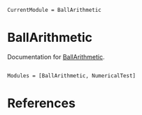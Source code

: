 ```@meta
CurrentModule = BallArithmetic
```

# BallArithmetic

Documentation for [BallArithmetic](https://github.com/JuliaBallArithmetic/BallArithmetic.jl).

```@index
```

```@autodocs
Modules = [BallArithmetic, NumericalTest]
```

# References

```@bibliography
```